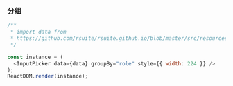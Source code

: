 ### 分组

<!--start-code-->

```js
/**
 * import data from
 * https://github.com/rsuite/rsuite.github.io/blob/master/src/resources/data/users.js
 */

const instance = (
  <InputPicker data={data} groupBy="role" style={{ width: 224 }} />
);
ReactDOM.render(instance);
```

<!--end-code-->

